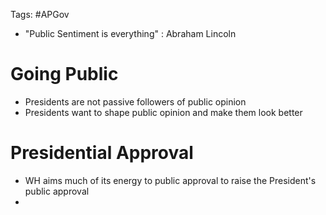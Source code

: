 Tags: #APGov 

- "Public Sentiment is everything" : Abraham Lincoln

# Going Public
- Presidents are not passive followers of public opinion
- Presidents want to shape public opinion and make them look better

# Presidential Approval
- WH aims much of its energy to public approval to raise the President's public approval
- 